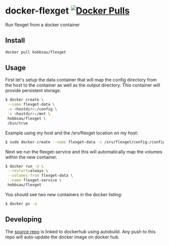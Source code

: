 # docker-flexget [![Docker Pulls](https://img.shields.io/docker/pulls/hobbsau/docker-flexget.svg)](https://hub.docker.com/r/hobbsau/docker-flexget/)

Run flexget from a docker container

## Install
```sh
docker pull hobbsau/flexget
```

## Usage

First let's setup the data container that will map the config directory from the host to the container as well as the output directory. This container will provide persistent storage.
```sh
$ docker create \
 --name flexget-data \
 -v <hostdir>:/config \
 -v <hostdir>:/mnt \
 hobbsau/flexget \
 /bin/true
```  

Example using my host and the /srv/flexget location on my host:
```sh
$ sudo docker create --name flexget-data -v /srv/flexget/config:/config -v /srv/flexget/mnt:/mnt hobbsau/flexget
```  

Next we run the flexget-service and this will automatically map the volumes within the new container.
```sh
$ docker run -d \
 --restart=always \
 --volumes-from flexget-data \
 --name flexget-service \
 hobbsau/flexget
```  

You should see two new containers in the docker listing:
```sh
$ docker ps -a
```

## Developing
The [source repo](https://github.com/hobbsAU/docker-flexget) is linked to dockerhub using autobuild. Any push to this repo will auto-update the docker image on docker hub.
